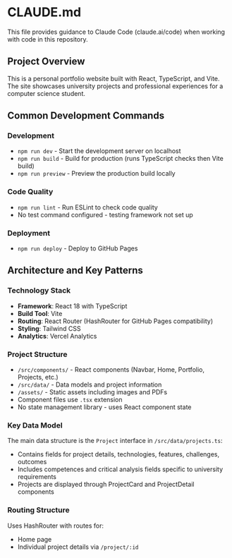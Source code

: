 # CLAUDE.md

This file provides guidance to Claude Code (claude.ai/code) when working with code in this repository.

## Project Overview
This is a personal portfolio website built with React, TypeScript, and Vite. The site showcases university projects and professional experiences for a computer science student.

## Common Development Commands

### Development
- `npm run dev` - Start the development server on localhost
- `npm run build` - Build for production (runs TypeScript checks then Vite build)
- `npm run preview` - Preview the production build locally

### Code Quality
- `npm run lint` - Run ESLint to check code quality
- No test command configured - testing framework not set up

### Deployment
- `npm run deploy` - Deploy to GitHub Pages

## Architecture and Key Patterns

### Technology Stack
- **Framework**: React 18 with TypeScript
- **Build Tool**: Vite
- **Routing**: React Router (HashRouter for GitHub Pages compatibility)
- **Styling**: Tailwind CSS
- **Analytics**: Vercel Analytics

### Project Structure
- `/src/components/` - React components (Navbar, Home, Portfolio, Projects, etc.)
- `/src/data/` - Data models and project information
- `/assets/` - Static assets including images and PDFs
- Component files use `.tsx` extension
- No state management library - uses React component state

### Key Data Model
The main data structure is the `Project` interface in `/src/data/projects.ts`:
- Contains fields for project details, technologies, features, challenges, outcomes
- Includes competences and critical analysis fields specific to university requirements
- Projects are displayed through ProjectCard and ProjectDetail components

### Routing Structure
Uses HashRouter with routes for:
- Home page
- Individual project details via `/project/:id`